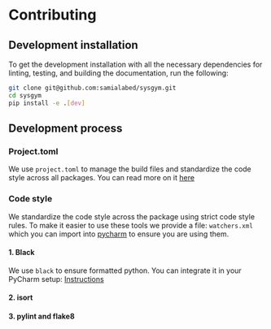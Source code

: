 # Contributing

## Development installation
To get the development installation with all the necessary dependencies for linting, testing, and building the documentation, run the following:
```bash
git clone git@github.com:samialabed/sysgym.git
cd sysgym
pip install -e .[dev]
```

## Development process

### Project.toml
We use `project.toml` to manage the build files and standardize the code style across all packages. You can read more on it [here](https://snarky.ca/what-the-heck-is-pyproject-toml/)

### Code style

We standardize the code style across the package using strict code style rules. 
To make it easier to use these tools we provide a file: `watchers.xml` which you can import into [pycharm](https://www.jetbrains.com/pycharm/) to ensure you are using them. 

#### 1. Black
We use `black` to ensure formatted python. 
You can integrate it in your PyCharm setup: [Instructions](https://black.readthedocs.io/en/stable/editor_integration.html)

#### 2. isort

#### 3. pylint and flake8 




